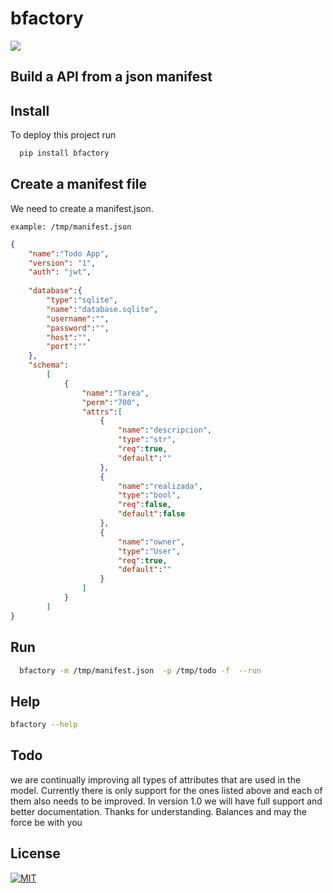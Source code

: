 # bfactory

[![](https://img.shields.io/pypi/v/bfactory.svg?maxAge=3600)](https://pypi.org/project/bfactory/)


## Build a API from a json manifest


## Install

To deploy this project run

```bash
  pip install bfactory
```


## Create a manifest file

We need to create a manifest.json.

```text
example: /tmp/manifest.json 
```


```json
{
    "name":"Todo App",
    "version": "1",
    "auth": "jwt",
    
    "database":{
        "type":"sqlite",
        "name":"database.sqlite",
        "username":"",
        "password":"",
        "host":"",
        "port":""        
    },
    "schema":
        [
            {   
                "name":"Tarea",
                "perm":"700",
                "attrs":[
                    {
                        "name":"descripcion",
                        "type":"str",
                        "req":true,
                        "default":""
                    },
                    {
                        "name":"realizada",
                        "type":"bool",
                        "req":false,
                        "default":false
                    },
                    {
                        "name":"owner",
                        "type":"User",
                        "req":true,
                        "default":""
                    }
                ]
            }
        ]
}

```


## Run

```bash
  bfactory -m /tmp/manifest.json  -p /tmp/todo -f  --run
```


## Help

 
```bash
bfactory --help
```

## Todo

we are continually improving all types of attributes that are used in the model. Currently there is only support for the ones listed above and each of them also needs to be improved. In version 1.0 we will have full support and better documentation. Thanks for understanding. Balances and may the force be with you


## License

[![MIT](https://img.shields.io/badge/License-MIT-green.svg)](https://choosealicense.com/licenses/mit/)  
